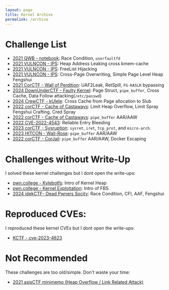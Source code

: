 ```yaml
---
layout: page
title: Kernel Archive
permalink: /archive
---
```


# Challenge List

- [2021 QWB - notebook](../2022/05/20/Introduction-of-Kernel-Pwn-userfaultfd.html): Race Condition, `userfaultfd`
- [2021 VULNCON - IPS](../2024/02/09/IPS.html): Heap Address Leaking cross kmem-cache
- [2021 VULNCON - IPS](../2024/02/28/IPS-Freelist.html): FreeList Hijacking
- [2021 VULNCON - IPS](../2024/02/29/IPS-Cross-Slab-Attack.html): Cross-Page Overwriting, Simple Page Level Heap Fengshui
- [2021 CorCTF - Wall of Perdition](../2024/05/27/Wall-of-Perdition.html): UAF2Leak, RetSpill, `FG-KASLR` bypassing
- [2024 DownUnderCTF - Faulty Kernel](../2024/07/18/Faulty-Kernel.html): Page Struct, `pipe_buffer`, Cross Cache, Data Follow attacking(`/etc/passwd`)
- [2024 CrewCTF - kUlele](../2024/08/14/kUlele.html): Cross Cache from Page allocation to Slub
- [2022 corCTF - Cache of Castaways](../2024/06/28/Castaways.html): Limit Heap Overflow, Limit Spray Fengshui Crafting, Cred Spray
- [2022 corCTF - Cache of Castaways](../2024/06/28/Castaways.html): `pipe_buffer` AAR/AAW
- [2022 CVE-2022-4543](https://github.com/n132/libx/blob/main/kaslr.c): Reliable Entry Bleeding
- [2023 corCTF - Sysruption](../2024/09/28/sysruption.html): `sysret`, `iret`, `tcp_prot`, and `micro-arch`.
- [2023 HITCON - Wall-Rose](../2024/09/29/rose.html): `pipe_buffer` AAR/AAW
- [2022 corCTF - CorJail](../2024/10/12/CorJail.html): `pipe_buffer` AAR/AAW, Docker Escaping

# Challenges without Write-Up

I solved these kernel challenges but I dont open the write-ups:

- [pwn.college - Kylebotfs](https://pwn.college/quarterly-quiz/kylebotfs/): Intro of Kernel Heap
- [pwn.college - Kernel Exploitation](https://pwn.college/software-exploitation/kernel-exploitation/): Intro of FBS 
- [2024 idekCTF- Dead Pwners Socity](https://github.com/idekctf/idekctf-2024/tree/main/pwn/dead-pwners-society): Race Condition, CFI, AAF, Fengshui

# Reproduced CVEs:

I reproduced these kernel CVEs but I dont open the write-ups:

- [KCTF - cve-2023-4623](https://github.com/google/security-research/tree/master/pocs/linux/kernelctf/CVE-2023-4623_lts_cos/)


# Not Recommended

These challenges are too old/simple. Don't waste your time:

- [2021 asisCTF minimemo (Heap Overflow / Link Related Attack)][1]




[1]: https://github.com/n132/n132.github.io/blob/master/code/minimemo/README.md
